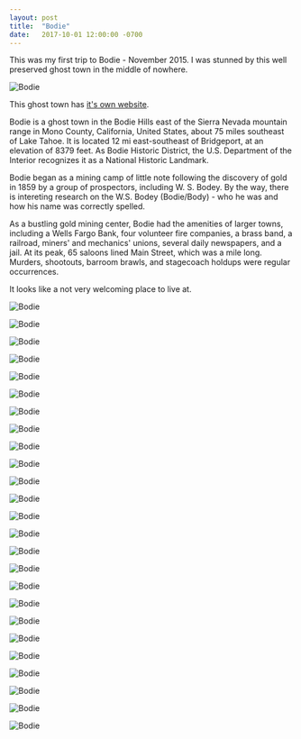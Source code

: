 ```yaml
---
layout: post
title:  "Bodie"
date:   2017-10-01 12:00:00 -0700
---
```


This was my first trip to Bodie - November 2015. I was stunned by this well preserved ghost town in the middle of nowhere.

![Bodie][bodie_1]

This ghost town has [it's own website](https://www.bodie.com/).

Bodie is a ghost town in the Bodie Hills east of the Sierra Nevada mountain range in Mono County, California, United States, about 75 miles southeast of Lake Tahoe. It is located 12 mi east-southeast of Bridgeport, at an elevation of 8379 feet. As Bodie Historic District, the U.S. Department of the Interior recognizes it as a National Historic Landmark.

Bodie began as a mining camp of little note following the discovery of gold in 1859 by a group of prospectors, including W. S. Bodey. By the way, there is intereting research on the W.S. Bodey (Bodie/Body) - who he was and how his name was correctly spelled.

As a bustling gold mining center, Bodie had the amenities of larger towns, including a Wells Fargo Bank, four volunteer fire companies, a brass band, a railroad, miners' and mechanics' unions, several daily newspapers, and a jail. At its peak, 65 saloons lined Main Street, which was a mile long. Murders, shootouts, barroom brawls, and stagecoach holdups were regular occurrences.

It looks like a not very welcoming place to live at.

![Bodie][bodie_2]

![Bodie][bodie_3]

![Bodie][bodie_4]

![Bodie][bodie_5]

![Bodie][bodie_6]

![Bodie][bodie_7]

![Bodie][bodie_8]

![Bodie][bodie_9]

![Bodie][bodie_10]

![Bodie][bodie_11]

![Bodie][bodie_12]

![Bodie][bodie_13]

![Bodie][bodie_14]

![Bodie][bodie_15]

![Bodie][bodie_16]

![Bodie][bodie_17]

![Bodie][bodie_18]

![Bodie][bodie_19]

![Bodie][bodie_20]

![Bodie][bodie_21]

![Bodie][bodie_22]

![Bodie][bodie_23]

![Bodie][bodie_24]

![Bodie][bodie_25]

![Bodie][bodie_26]

[bodie_1]: {{site.url}}/assets/img/01102017-Bodie/01102017-Bodie1.jpg "Bodie view from the hill"
[bodie_2]: {{site.url}}/assets/img/01102017-Bodie/01102017-Bodie2.jpg "Bodie view"
[bodie_3]: {{site.url}}/assets/img/01102017-Bodie/01102017-Bodie3.jpg "Bodie view"
[bodie_4]: {{site.url}}/assets/img/01102017-Bodie/01102017-Bodie4.jpg "Bodie view"
[bodie_5]: {{site.url}}/assets/img/01102017-Bodie/01102017-Bodie5.jpg "Bodie view"
[bodie_6]: {{site.url}}/assets/img/01102017-Bodie/01102017-Bodie6.jpg "Bodie view"
[bodie_7]: {{site.url}}/assets/img/01102017-Bodie/01102017-Bodie7.jpg "Bodie view"
[bodie_8]: {{site.url}}/assets/img/01102017-Bodie/01102017-Bodie8.jpg "Bodie view"
[bodie_9]: {{site.url}}/assets/img/01102017-Bodie/01102017-Bodie9.jpg "Bodie view"
[bodie_10]: {{site.url}}/assets/img/01102017-Bodie/01102017-Bodie10.jpg "Bodie view"
[bodie_11]: {{site.url}}/assets/img/01102017-Bodie/01102017-Bodie11.jpg "Bodie view"
[bodie_12]: {{site.url}}/assets/img/01102017-Bodie/01102017-Bodie12.jpg "Bodie view"
[bodie_13]: {{site.url}}/assets/img/01102017-Bodie/01102017-Bodie13.jpg "Bodie view"
[bodie_14]: {{site.url}}/assets/img/01102017-Bodie/01102017-Bodie14.jpg "Bodie view"
[bodie_15]: {{site.url}}/assets/img/01102017-Bodie/01102017-Bodie15.jpg "Bodie view"
[bodie_16]: {{site.url}}/assets/img/01102017-Bodie/01102017-Bodie16.jpg "Bodie view"
[bodie_17]: {{site.url}}/assets/img/01102017-Bodie/01102017-Bodie17.jpg "Bodie view"
[bodie_18]: {{site.url}}/assets/img/01102017-Bodie/01102017-Bodie18.jpg "Bodie view"
[bodie_19]: {{site.url}}/assets/img/01102017-Bodie/01102017-Bodie19.jpg "Bodie view"
[bodie_20]: {{site.url}}/assets/img/01102017-Bodie/01102017-Bodie20.jpg "Bodie view"
[bodie_21]: {{site.url}}/assets/img/01102017-Bodie/01102017-Bodie21.jpg "Bodie view"
[bodie_22]: {{site.url}}/assets/img/01102017-Bodie/01102017-Bodie22.jpg "Bodie view"
[bodie_23]: {{site.url}}/assets/img/01102017-Bodie/01102017-Bodie23.jpg "Bodie view"
[bodie_24]: {{site.url}}/assets/img/01102017-Bodie/01102017-Bodie24.jpg "Bodie view"
[bodie_25]: {{site.url}}/assets/img/01102017-Bodie/01102017-Bodie25.jpg "Bodie view"
[bodie_26]: {{site.url}}/assets/img/01102017-Bodie/01102017-Bodie26.jpg "Bodie view"

